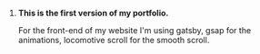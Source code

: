 
1.  **This is the first version of my portfolio.**

    For the front-end of my website I'm using gatsby, gsap for the animations, locomotive scroll for the smooth scroll.
